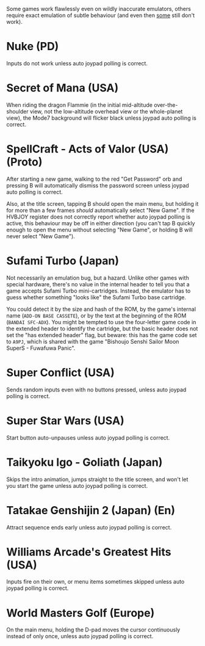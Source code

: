 Some games work flawlessly even on wildly inaccurate emulators,
others require exact emulation of subtle behaviour
(and even then [some](../../game-bugs/snes/) still don't work).

# Nuke (PD)

Inputs do not work unless auto joypad polling is correct.

# Secret of Mana (USA)

When riding the dragon Flammie
(in the initial mid-altitude over-the-shoulder view,
not the low-altitude overhead view
or the whole-planet view),
the Mode7 background will flicker black
unless joypad auto polling is correct.

# SpellCraft - Acts of Valor (USA) (Proto)

After starting a new game,
walking to the red "Get Password" orb and pressing B
will automatically dismiss the password screen
unless joypad auto polling is correct.

Also, at the title screen,
tapping B should open the main menu,
but holding it for more than a few frames
*should* automatically select "New Game".
If the HVBJOY register
does not correctly report whether auto joypad polling is active,
this behaviour may be off in either direction
(you can't tap B quickly enough to open the menu
without selecting "New Game",
or holding B will never select "New Game").

# Sufami Turbo (Japan)

Not necessarily an emulation bug, but a hazard.
Unlike other games with special hardware,
there's no value in the internal header to tell you that
a game accepts Sufami Turbo mini-cartridges.
Instead, the emulator has to guess whether
something "looks like" the Sufami Turbo base cartridge.

You could detect it by the size and hash of the ROM,
by the game's internal name (`ADD-ON BASE CASSETE`),
or by the text at the beginning of the ROM (`BANDAI SFC-ADX`).
You might be tempted
to use the four-letter game code in the extended header
to identify the cartridge,
but the basic header does not set the "has extended header" flag,
but beware:
this has the game code set to `A9PJ`,
which is shared with the game
"Bishoujo Senshi Sailor Moon SuperS - Fuwafuwa Panic".

# Super Conflict (USA)

Sends random inputs even with no buttons pressed,
unless auto joypad polling is correct.

# Super Star Wars (USA)

Start button auto-unpauses
unless auto joypad polling is correct.

# Taikyoku Igo - Goliath (Japan)

Skips the intro animation,
jumps straight to the title screen,
and won't let you start the game
unless auto joypad polling is correct.

# Tatakae Genshijin 2 (Japan) (En)

Attract sequence ends early
unless auto joypad polling is correct.

# Williams Arcade's Greatest Hits (USA)

Inputs fire on their own,
or menu items sometimes skipped
unless auto joypad polling is correct.

# World Masters Golf (Europe)

On the main menu,
holding the D-pad moves the cursor continuously
instead of only once,
unless auto joypad polling is correct.

